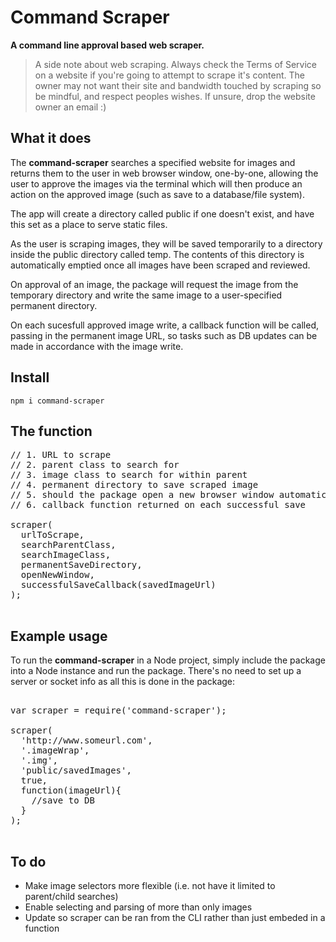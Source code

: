 # Command Scraper

**A command line approval based web scraper.**

> A side note about web scraping. Always check the Terms of Service on a website if you're going to attempt to scrape it's content. The owner may not want their site and bandwidth touched by scraping so be mindful, and respect peoples wishes. If unsure, drop the website owner an email :)

## What it does

The **command-scraper** searches a specified website for images and returns them to the user in web browser window, one-by-one, allowing the user to approve the images via the terminal which will then produce an action on the approved image (such as save to a database/file system).

The app will create a directory called public if one doesn't exist, and have this set as a place to serve static files.

As the user is scraping images, they will be saved temporarily to a directory inside the public directory called temp. The contents of this directory is automatically emptied once all images have been scraped and reviewed.

On approval of an image, the package will request the image from the temporary directory and write the same image to a user-specified permanent directory.

On each sucesfull approved image write, a callback function will be called, passing in the permanent image URL, so tasks such as DB updates can be made in accordance with the image write.

## Install

`npm i command-scraper`

## The function

<pre>
// 1. URL to scrape
// 2. parent class to search for
// 3. image class to search for within parent
// 4. permanent directory to save scraped image
// 5. should the package open a new browser window automatically (true/false)
// 6. callback function returned on each successful save

scraper(
  urlToScrape,
  searchParentClass,
  searchImageClass,
  permanentSaveDirectory,
  openNewWindow,
  successfulSaveCallback(savedImageUrl)
);

</pre>

## Example usage

To run the **command-scraper** in a Node project, simply include the package into a Node instance and run the package. There's no need to set up a server or socket info as all this is done in the package:

<pre>

var scraper = require('command-scraper');

scraper(
  'http://www.someurl.com',
  '.imageWrap',
  '.img',
  'public/savedImages',
  true,
  function(imageUrl){
    //save to DB
  }
);

</pre>

## To do

* Make image selectors more flexible (i.e. not have it limited to parent/child searches)
* Enable selecting and parsing of more than only images
* Update so scraper can be ran from the CLI rather than just embeded in a function
